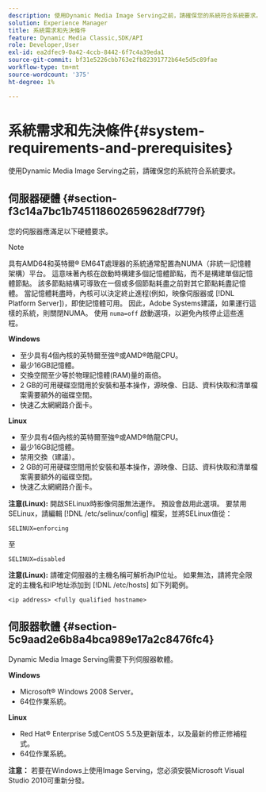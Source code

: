 ```yaml
---
description: 使用Dynamic Media Image Serving之前，請確保您的系統符合系統要求。
solution: Experience Manager
title: 系統需求和先決條件
feature: Dynamic Media Classic,SDK/API
role: Developer,User
exl-id: ea2dfec9-0a42-4ccb-8442-6f7c4a39eda1
source-git-commit: bf31e5226cbb763e2fb82391772b64e5d5c89fae
workflow-type: tm+mt
source-wordcount: '375'
ht-degree: 1%

---
```


# 系統需求和先決條件{#system-requirements-and-prerequisites}

使用Dynamic Media Image Serving之前，請確保您的系統符合系統要求。

## 伺服器硬體 {#section-f3c14a7bc1b745118602659628df779f}

您的伺服器應滿足以下硬體要求。

>[!NOTE]
>
>具有AMD64和英特爾® EM64T處理器的系統通常配置為NUMA（非統一記憶體架構）平台。 這意味著內核在啟動時構建多個記憶體節點，而不是構建單個記憶體節點。 該多節點結構可導致在一個或多個節點耗盡之前對其它節點耗盡記憶體。 當記憶體耗盡時，內核可以決定終止進程(例如，映像伺服器或 [!DNL Platform Server])，即使記憶體可用。 因此，Adobe Systems建議，如果運行這樣的系統，則關閉NUMA。 使用 `numa=off` 啟動選項，以避免內核停止這些進程。

**Windows**

* 至少具有4個內核的英特爾至強®或AMD®皓龍CPU。
* 最少16GB記憶體。
* 交換空間至少等於物理記憶體(RAM)量的兩倍。
* 2 GB的可用硬碟空間用於安裝和基本操作，源映像、日誌、資料快取和清單檔案需要額外的磁碟空間。
* 快速乙太網網路介面卡。

**Linux**

* 至少具有4個內核的英特爾至強®或AMD®皓龍CPU。
* 最少16GB記憶體。
* 禁用交換（建議）。
* 2 GB的可用硬碟空間用於安裝和基本操作，源映像、日誌、資料快取和清單檔案需要額外的磁碟空間。
* 快速乙太網網路介面卡。

**注意(Linux):** 開啟SELinux時影像伺服無法運作。 預設會啟用此選項。 要禁用SELinux，請編輯 [!DNL /etc/selinux/config] 檔案，並將SELinux值從：

`SELINUX=enforcing`

至

`SELINUX=disabled`

**注意(Linux):** 請確定伺服器的主機名稱可解析為IP位址。 如果無法，請將完全限定的主機名和IP地址添加到 [!DNL /etc/hosts] 如下列範例。

`<ip address> <fully qualified hostname>`

## 伺服器軟體 {#section-5c9aad2e6b8a4bca989e17a2c8476fc4}

Dynamic Media Image Serving需要下列伺服器軟體。

**Windows**

* Microsoft® Windows 2008 Server。
* 64位作業系統。

**Linux**

* Red Hat® Enterprise 5或CentOS 5.5及更新版本，以及最新的修正修補程式。
* 64位作業系統。

**注意：** 若要在Windows上使用Image Serving，您必須安裝Microsoft Visual Studio 2010可重新分發。
